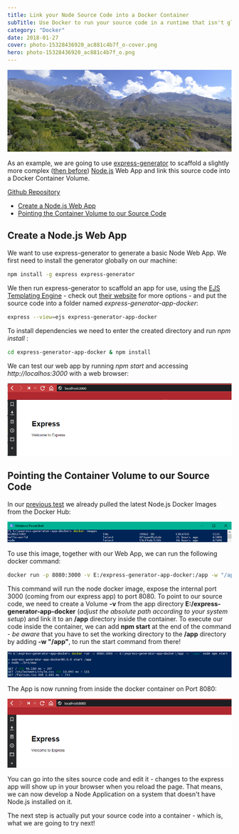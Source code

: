 ```yaml
---
title: Link your Node Source Code into a Docker Container
subTitle: Use Docker to run your source code in a runtime that isn't globally installed on your system. We want to test our source code as it would be executed inside a Linux / Node.js@latest environment, while running our development on a Windows 10 machine.
category: "Docker"
date: 2018-01-27
cover: photo-15328436920_ac881c4b7f_o-cover.png
hero: photo-15328436920_ac881c4b7f_o.png
---
```


![Mustang, Nepal](./photo-15328436920_ac881c4b7f_o.png)

As an example, we are going to use [express-generator](https://expressjs.com/en/starter/generator.html) to scaffold a slightly more complex ([then before](https://github.com/mpolinowski/node-express-docker-starter)) [Node.js](https://nodejs.org) Web App and link this source code into a Docker Container Volume.

[Github Repository](https://github.com/mpolinowski/express-generator-app-docker)

<!-- TOC -->

- [Create a Node.js Web App](#create-a-nodejs-web-app)
- [Pointing the Container Volume to our Source Code](#pointing-the-container-volume-to-our-source-code)

<!-- /TOC -->


## Create a Node.js Web App

We want to use express-generator to generate a basic Node Web App. We first need to install the generator globally on our machine:


```bash
npm install -g express express-generator
```

We then run express-generator to scaffold an app for use, using the [EJS Templating Engine](http://ejs.co) - check out [their website](https://expressjs.com/en/starter/generator.html) for more options - and put the source code into a folder named _express-generator-app-docker_:


```bash
express --view=ejs express-generator-app-docker
```

To install dependencies we need to enter the created directory and run _npm install_ :

```bash
cd express-generator-app-docker & npm install
```

We can test our web app by running _npm start_ and accessing _http://localhos:3000_ with a web browser:


![Express App in Docker Container](./express-docker_01.png)


## Pointing the Container Volume to our Source Code

In our [previous test](https://github.com/mpolinowski/node-express-docker-starter) we already pulled the latest Node.js Docker Images from the Docker Hub:


![Express App in Docker Container](./express-docker_02.png)


To use this image, together with our Web App, we can run the following docker command:


```bash
docker run -p 8080:3000 -v E:/express-generator-app-docker:/app -w "/app" node npm start
```

This command will run the node docker image, expose the internal port 3000 (coming from our express app) to port 8080. To point to our source code, we need to create a Volume __-v__ from the app directory __E:/express-generator-app-docker__ (_adjust the absolute path according to your system setup_) and link it to an __/app__ directory inside the container. To execute our code inside the container, we can add __npm start__ at the end of the command - _be aware_ that you have to set the working directory to the __/app__ directory by adding __-w "/app"__, to run the start command from there!


![Express App in Docker Container](./express-docker_03.png)


The App is now running from inside the docker container on Port 8080:


![Express App in Docker Container](./express-docker_04.png)


You can go into the sites source code and edit it - changes to the express app will show up in your browser when you reload the page. That means, we can now develop a Node Application on a system that doesn't have Node.js installed on it.


The next step is actually put your source code into a container - which is, what we are going to try next!